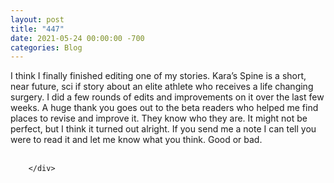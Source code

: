 ```yaml
---
layout: post
title: "447"
date: 2021-05-24 00:00:00 -700
categories: Blog
---
```


<div class="blog-content">
				<div class="paragraph">I think I finally finished editing one of my stories. Kara&rsquo;s Spine is a short, near future, sci if story about an elite athlete who receives a life changing surgery. I did a few rounds of edits and improvements on it over the last few weeks. A huge thank you goes out to the beta readers who helped me find places to revise and improve it. They know who they are. It might not be perfect, but I think it turned out alright. If you send me a note I can tell you were to read it and let me know what you think. Good or bad.&nbsp;<br><br></div>

		</div>
        